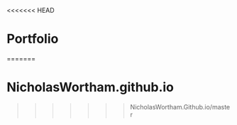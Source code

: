 <<<<<<< HEAD
# Portfolio
=======
# NicholasWortham.github.io
>>>>>>> NicholasWortham.Github.io/master
